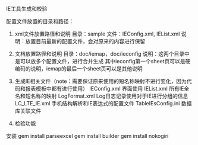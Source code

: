 IE工具生成和校验

配置文件放置的目录和路径：
1. xml文件放置路径和说明
  目录：sample
  文件：IEConfig.xml, IEList.xml
  说明：放置目前最新的配置文件，会对原来的内容进行保留

2. 文档放置路径和说明
  目录：doc/iemap，doc/ieconfig
  说明：这两个目录中是可以放多个配置文件，进行合并生成
      其中ieconfig第一个sheet页可以是硬编码的说明，iemap的最后一个sheet页可以是其他说明


1. 生成IE相关文件（note：需要保证原来使用的短名称映射不进行变化，因为代码和报表模板中都有进行使用）
  IEConfig.xml        界面使用
  IEList.xml          所有IE全名和短名称的映射
  LogFormat.xml       Log日志记录使用对于IE进行分组的信息
  LC_LTE_IE.xml       手机结构解析和IE表达式的配置文件
  TableIEsConfig.ini  数据库关联文件

2. 检验功能
  

安装
gem install parseexcel
gem install builder
gem install nokogiri
